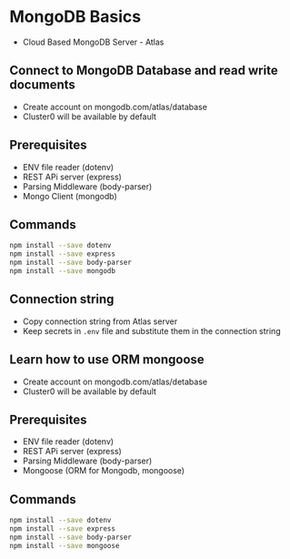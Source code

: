 # MongoDB Basics

* Cloud Based MongoDB Server - Atlas

## Connect to MongoDB Database and read write documents

* Create account on mongodb.com/atlas/database
* Cluster0 will be available by default

## Prerequisites

* ENV file reader (dotenv)
* REST APi server (express)
* Parsing Middleware (body-parser)
* Mongo Client (mongodb)

## Commands

```bash
npm install --save dotenv
npm install --save express
npm install --save body-parser
npm install --save mongodb
```

## Connection string

* Copy connection string from Atlas server
* Keep secrets in `.env` file and substitute them in the connection string

## Learn how to use ORM mongoose

* Create account on mongodb.com/atlas/detabase
* Cluster0 will be available by default

## Prerequisites

* ENV file reader (dotenv)
* REST APi server (express)
* Parsing Middleware (body-parser)
* Mongoose (ORM for Mongodb, mongoose)

## Commands

```bash
npm install --save dotenv
npm install --save express
npm install --save body-parser
npm install --save mongoose
```